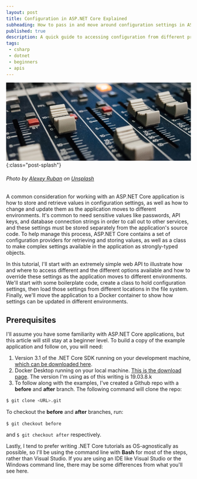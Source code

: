 ```yaml
---
layout: post
title: Configuration in ASP.NET Core Explained
subheading: How to pass in and move around configuration settings in ASP.NET Core
published: true
description: A quick guide to accessing configuration from different providers in ASP.NET Core as of version 3.
tags: 
 - csharp 
 - dotnet 
 - beginners 
 - apis
---
```


![Recording Console](/assets/img/aspnetcoreconfig/splash.jpg){:class="post-splash"}

###### Photo by [Alexey Ruban](https://unsplash.com/@intelligenciya?utm_source=unsplash&amp;utm_medium=referral&amp;utm_content=creditCopyText) on [Unsplash](https://unsplash.com/s/photos/recording-console?utm_source=unsplash&amp;utm_medium=referral&amp;utm_content=creditCopyText)
A common consideration for working with an ASP.NET Core application is how to store and retrieve values in configuration settings, as well as how to change and update them as the application moves to different environments. It's common to need sensitive values like passwords, API keys, and database connection strings in order to call out to other services, and these settings must be stored separately from the application's source code. To help manage this process, ASP.NET Core contains a set of configuration providers for retrieving and storing values, as well as a class to make complex settings available in the application as strongly-typed objects.

In this tutorial, I'll start with an extremely simple web API to illustrate how and where to access different and the different options available and how to override these settings as the application moves to different environments. We'll start with some boilerplate code, create a class to hold configuration settings, then load those settings from different locations in the file system. Finally, we'll move the application to a Docker container to show how settings can be updated in different environments. 

## Prerequisites

I'll assume you have some familiarity with ASP.NET Core applications, but this article will still stay at a beginner level. To build a copy of the example application and follow on, you will need:

1. Version 3.1 of the .NET Core SDK running on your development machine, [which can be downloaded here](https://dotnet.microsoft.com/download).
1. Docker Desktop running on your local machine. [This is the download page](https://www.docker.com/products/docker-desktop). The version I'm using as of this writing is 19.03.8.k
1. To follow along with the examples, I've created a Github repo with a __before__ and __after__ branch. The following command will clone the repo:
```bash
$ git clone <URL>.git
```
To checkout the __before__ and __after__ branches, run:
 
 `$ git checkout before` 
 
 and `$ git checkout after` respectively.
 
 Lastly, I tend to prefer writing .NET Core tutorials as OS-agnostically as possible, so I'll be using the command line with __Bash__ for most of the steps, rather than Visual Studio. If you are using an IDE like Visual Studio or the Windows command line, there may be some differences from what you'll see here.
 
 

